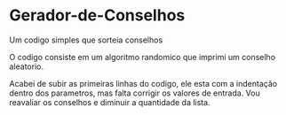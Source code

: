 # Gerador-de-Conselhos
Um codigo simples que sorteia conselhos

O codigo consiste em um algoritmo randomico que imprimi um conselho aleatorio.

Acabei de subir as primeiras linhas do codigo, ele esta com a indentação dentro dos parametros, mas falta corrigir os valores de entrada.
Vou reavaliar os conselhos e diminuir a quantidade da lista.
